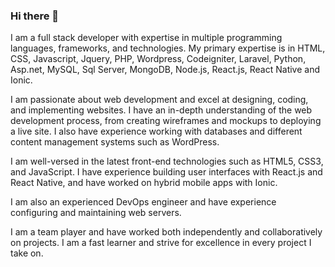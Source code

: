 ### Hi there 👋

I am a full stack developer with expertise in multiple programming languages, frameworks, and technologies. My primary expertise is in HTML, CSS, Javascript, Jquery, PHP, Wordpress, Codeigniter, Laravel, Python, Asp.net, MySQL, Sql Server, MongoDB, Node.js, React.js, React Native and Ionic.

I am passionate about web development and excel at designing, coding, and implementing websites. I have an in-depth understanding of the web development process, from creating wireframes and mockups to deploying a live site. I also have experience working with databases and different content management systems such as WordPress.

I am well-versed in the latest front-end technologies such as HTML5, CSS3, and JavaScript. I have experience building user interfaces with React.js and React Native, and have worked on hybrid mobile apps with Ionic.

I am also an experienced DevOps engineer and have experience configuring and maintaining web servers.

I am a team player and have worked both independently and collaboratively on projects. I am a fast learner and strive for excellence in every project I take on.

<!--
**snehalpancholi/snehalpancholi** is a ✨ _special_ ✨ repository because its `README.md` (this file) appears on your GitHub profile.

Here are some ideas to get you started:

- 🔭 I’m currently working on ...
- 🌱 I’m currently learning ...
- 👯 I’m looking to collaborate on ...
- 🤔 I’m looking for help with ...
- 💬 Ask me about ...
- 📫 How to reach me: ...
- 😄 Pronouns: ...
- ⚡ Fun fact: ...
-->
